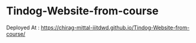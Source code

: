 # Tindog-Website-from-course
Deployed At : https://chirag-mittal-iiitdwd.github.io/Tindog-Website-from-course/
